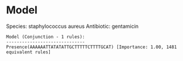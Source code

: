 
# Model

Species: staphylococcus aureus
Antibiotic: gentamicin

```
Model (Conjunction - 1 rules):
------------------------------
Presence(AAAAAATTATATATTGCTTTTTCTTTTGCAT) [Importance: 1.00, 1481 equivalent rules]

```

